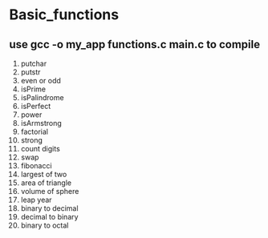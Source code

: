 # Basic_functions
## use gcc -o my_app functions.c main.c to compile
1. putchar
2. putstr
3. even or odd
4. isPrime
5. isPalindrome
6. isPerfect
7. power
8. isArmstrong
9. factorial
10. strong
11. count digits
12. swap
13. fibonacci
14. largest of two
15. area of triangle
16. volume of sphere
17. leap year
18. binary to decimal
19. decimal to binary
20. binary to octal